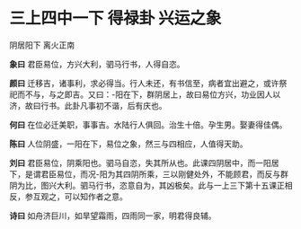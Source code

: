 # 三上四中一下 得禄卦 兴运之象

阴居阳下 离火正南

**象曰** 君臣易位，方兴大利，驷马行书，人得自恣。

**颜曰** 迁移吉，诸事利，求必得当。行人未还，有书信至，病者宜出避之，或许祭祀而不与，与之即吉。又曰：-阳在下，群阴居上，故曰易位方兴，功业因人以济，故曰行书。此卦凡事初不谐，后有庆也。

**何曰** 在位必迁美职，事事吉。水陆行人俱回。治生十倍。孕生男。娶妻得佳偶。

**陈曰** 人位阴盛，一阳在下，易位之象，然三与四相应，人值得天助。

**刘曰** 君臣易位，阴乘阳也。驷马自恣，失其所从也。此课四阴居中，而一阳居下，是谓君臣易位，而况-阳为其四阴所乘，三以刚健处外，不能顾君，而反与群阴为比，图兴大利。驷马行书，恣意自为，其凶极矣。此与一上三下第十五课正相反，参互观之，可以知作者之意。

**诗曰** 如舟济巨川，如旱望霜雨，四雨同一家，明君得良辅。
